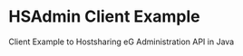 HSAdmin Client Example
======================

Client Example to Hostsharing eG Administration API in Java
